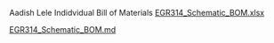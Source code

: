 Aadish Lele
Indidvidual Bill of Materials
[EGR314_Schematic_BOM.xlsx](https://github.com/user-attachments/files/19037179/EGR314_Schematic_BOM.xlsx)

[EGR314_Schematic_BOM.md](https://github.com/user-attachments/files/19037212/EGR314_Schematic_BOM.md)
